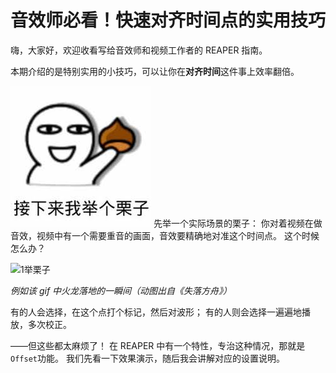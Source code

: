 # 音效师必看！快速对齐时间点的实用技巧

嗨，大家好，欢迎收看写给音效师和视频工作者的 REAPER 指南。

本期介绍的是特别实用的小技巧，可以让你在**对齐时间**这件事上效率翻倍。

![举个栗子](assets/举个栗子.jpg)
先举一个实际场景的栗子：
你对着视频在做音效，视频中有一个需要重音的画面，音效要精确地对准这个时间点。
这个时候怎么办？

![1举栗子](assets/1举栗子.gif)

*例如该 gif 中火龙落地的一瞬间（动图出自《失落方舟》）*



有的人会选择，在这个点打个标记，然后对波形；
有的人则会选择一遍遍地播放，多次校正。

——但这些都太麻烦了！
在 REAPER 中有一个特性，专治这种情况，那就是`Offset`功能。
我们先看一下效果演示，随后我会讲解对应的设置说明。






